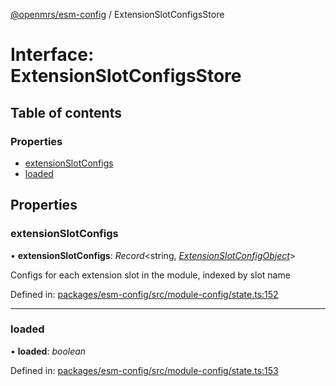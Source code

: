 [@openmrs/esm-config](../API.md) / ExtensionSlotConfigsStore

# Interface: ExtensionSlotConfigsStore

## Table of contents

### Properties

- [extensionSlotConfigs](extensionslotconfigsstore.md#extensionslotconfigs)
- [loaded](extensionslotconfigsstore.md#loaded)

## Properties

### extensionSlotConfigs

• **extensionSlotConfigs**: *Record*<string, [*ExtensionSlotConfigObject*](extensionslotconfigobject.md)\>

Configs for each extension slot in the module, indexed by slot name

Defined in: [packages/esm-config/src/module-config/state.ts:152](https://github.com/nk183/openmrs-esm-core/blob/master/packages/esm-config/src/module-config/state.ts#L152)

___

### loaded

• **loaded**: *boolean*

Defined in: [packages/esm-config/src/module-config/state.ts:153](https://github.com/nk183/openmrs-esm-core/blob/master/packages/esm-config/src/module-config/state.ts#L153)
